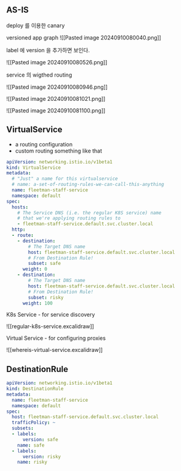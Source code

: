 ## AS-IS

deploy 를 이용한 canary

versioned app graph
![[Pasted image 20240910080040.png]]

label 에 version 을 추가하면 보인다.

![[Pasted image 20240910080526.png]]


service 의 wigthed routing

![[Pasted image 20240910080946.png]]


![[Pasted image 20240910081021.png]]


![[Pasted image 20240910081100.png]]


## VirtualService

- a routing configuration
- custom routing something like that


```yaml
apiVersion: networking.istio.io/v1beta1
kind: VirtualService
metadata:
  # "Just" a name for this virtualservice
  # name: a-set-of-routing-rules-we-can-call-this-anything
  name: fleetman-staff-service 
  namespace: default
spec:
  hosts:
    # The Service DNS (i.e. the regular K8S service) name
    # that we're applying routing rules to
    - fleetman-staff-service.default.svc.cluster.local
  http:
  - route:
    - destination:
        # The Target DNS name
        host: fleetman-staff-service.default.svc.cluster.local
        # From Destination Rule!
        subset: safe
      weight: 0
    - destination:
        # The Target DNS name
        host: fleetman-staff-service.default.svc.cluster.local
        # From Destination Rule!
        subset: risky
      weight: 100
```

K8s Service - for service discovery

![[regular-k8s-service.excalidraw]]


Virtual Service - for configuring proxies

![[whereis-virtual-service.excalidraw]]


## DestinationRule

```yaml
apiVersion: networking.istio.io/v1beta1
kind: DestinationRule
metadata:
  name: fleetman-staff-service
  namespace: default
spec:
  host: fleetman-staff-service.default.svc.cluster.local
  trafficPolicy: ~
  subsets:
  - labels:
      version: safe
    name: safe
  - labels:
      version: risky
    name: risky
```
